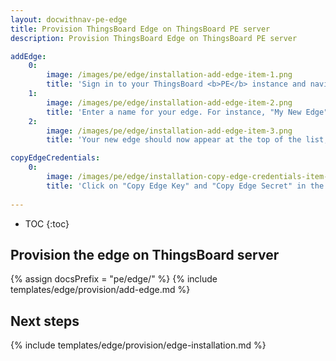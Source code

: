 ```yaml
---
layout: docwithnav-pe-edge
title: Provision ThingsBoard Edge on ThingsBoard PE server
description: Provision ThingsBoard Edge on ThingsBoard PE server

addEdge:
    0:
        image: /images/pe/edge/installation-add-edge-item-1.png
        title: 'Sign in to your ThingsBoard <b>PE</b> instance and navigate to the "Edge Management" -> "Instances" page. Click the "+" icon in the top right corner and select "Add Edge".'
    1:
        image: /images/pe/edge/installation-add-edge-item-2.png
        title: 'Enter a name for your edge. For instance, "My New Edge". If necessary, update the cloud endpoint. This URL should be accessible from the edge. If the edge is running in a Docker container, using "localhost" is <b>incorrect</b>. It must be the IP address of the machine where ThingsBoard <b>PE</b> is running and accessible by the edge container. If you are using the ThingsBoard <b>Cloud</b> server to evaluate the edge, leave this setting as it is. Click "Add" to create your new edge.'
    2:
        image: /images/pe/edge/installation-add-edge-item-3.png
        title: 'Your new edge should now appear at the top of the list, as entries are sorted by creation time by default.'

copyEdgeCredentials:
    0:
        image: /images/pe/edge/installation-copy-edge-credentials-item-1.png
        title: 'Click on "Copy Edge Key" and "Copy Edge Secret" in the edge details section. This will copy your edge credentials to your clipboard. Be sure to store them in a secure location, as these values will be needed in the following steps.'
    
---
```


* TOC
{:toc}

## Provision the edge on ThingsBoard server

{% assign docsPrefix = "pe/edge/" %}
{% include templates/edge/provision/add-edge.md %}

## Next steps

{% include templates/edge/provision/edge-installation.md %}